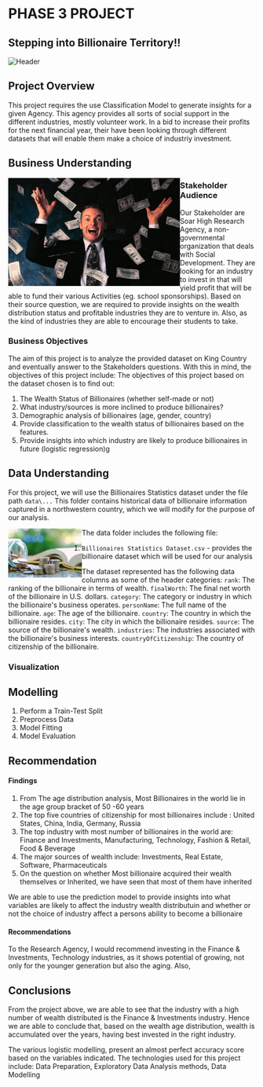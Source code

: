 # PHASE 3 PROJECT

## Stepping into Billionaire Territory!!

<img src="https://media.giphy.com/media/fvT8kz5xeqmlzGUDHx/giphy.gif" width="700px" height="400px" alt="Header" />


## Project Overview
This project requires the use Classification Model to generate insights for a given Agency.
This agency provides all sorts of social support in the different industries, mostly volunteer work. In a bid to increase their profits for the next financial year, their have been looking through different datasets that will enable them make a choice of industriy investment.

## Business Understanding
<img src="billionaire.jpg" align="left" width="350px" height="220px" alt="Idea" />

### Stakeholder Audience
Our Stakeholder are Soar High Research Agency,  a non-governmental organization that deals with Social Development. They are looking for an industry to invest in that will yield profit that will be able to fund their various Activities (eg. school sponsorships). Based on their source question, we are required to provide insights on the wealth distribution status and profitable industries they are to venture in. Also, as the kind of industries they are able to encourage their students to take.

### Business Objectives
The aim of this project is to analyze the provided dataset on King Country and eventually answer to the Stakeholders questions.
With this in mind, the objectives of this project include:
The objectives of this project based on the dataset chosen is to find out:
1. The Wealth Status of Billionaires (whether self-made or not)
2. What industry/sources is more inclined to produce billionaires?
3. Demographic analysis of billionaires (age, gender, country)
4. Provide classification to the wealth status of billionaires based on the features.
5. Provide insights into which industry are likely to produce billionaires in future (logistic regression)g

## Data Understanding
For this project, we will use the Billionaires Statistics dataset under the file path `data\...` This folder contains historical data of billionaire information captured in a northwestern country, which we will modify for the purpose of our analysis.

<img src="billionaire2.jpeg" align="left" width="150px" height="100px" alt="Method" />

The data folder includes the following file:
1. `Billionaires Statistics Dataset.csv` - provides the billionaire dataset which will be used for our analysis

The dataset represented has the following data columns as some of the header categories:
`rank`: The ranking of the billionaire in terms of wealth.
`finalWorth`: The final net worth of the billionaire in U.S. dollars.
`category`: The category or industry in which the billionaire's business operates.
`personName`: The full name of the billionaire.
`age`: The age of the billionaire.
`country`: The country in which the billionaire resides.
`city`: The city in which the billionaire resides.
`source`: The source of the billionaire's wealth.
`industries`: The industries associated with the billionaire's business interests.
`countryOfCitizenship`: The country of citizenship of the billionaire.

### Visualization


## Modelling
1. Perform a Train-Test Split
2. Preprocess Data
3. Model Fitting
4. Model Evaluation

## Recommendation
#### Findings
1. From The age distribution analysis, Most Billionaires in the world lie in the age group bracket of 50 -60 years
2. The top five countries of citizenship for most billionaires include : United States, China, India, Germany, Russia
3. The top industry with most number of billionaires in the world are: Finance and Investments, Manufacturing, Technology, Fashion & Retail, Food & Beverage
4. The major sources of wealth include: Investments, Real Estate, Software, Pharmaceuticals
5. On the question on whether Most billionaire acquired their wealth themselves or Inherited, we have seen that most of them have inherited 

We are able to use the prediction model to provide insights into what variables are likely to affect the industry wealth distributuin and whether or not the choice of industry affect a persons ability to become a billionaire

#### Recommendations
To the Research Agency, I would recommend investing in the Finance & Investments, Technology industries, as it shows potential of growing, not only for the younger generation but also the aging.
Also, 


## Conclusions
From the project above, we are able to see that the industry with a high number of wealth distributed is the Finance & Investments industry. Hence we are able to conclude that, based on the wealth age distribution, wealth is accumulated over the years, having best invested in the right industry.

The various logistic modelling, present an almost perfect accuracy score based on the variables indicated. The technologies used for this project include: Data Preparation, Exploratory Data Analysis methods, Data Modelling


